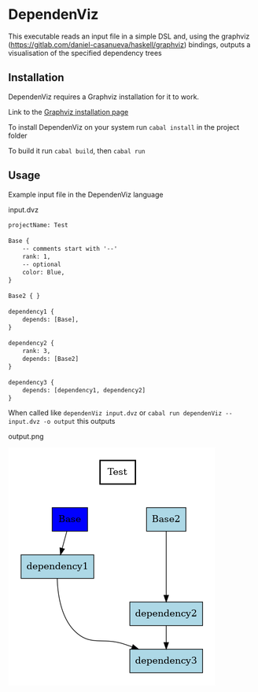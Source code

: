 # DependenViz

This executable reads an input file in a simple DSL and,
using the graphviz (https://gitlab.com/daniel-casanueva/haskell/graphviz) bindings,
outputs a visualisation of the specified dependency trees

## Installation

DependenViz requires a Graphviz installation for it to work.

Link to the [Graphviz installation page](https://graphviz.org/download/)

To install DependenViz on your system run `cabal install` in the project folder

To build it run `cabal build`, then `cabal run`

## Usage

Example input file in the DependenViz language

input.dvz
```
projectName: Test

Base {
    -- comments start with '--'
    rank: 1,
    -- optional
    color: Blue,
}

Base2 { }

dependency1 {
    depends: [Base],
}

dependency2 {
    rank: 3,
    depends: [Base2]
}

dependency3 {
    depends: [dependency1, dependency2]
}
```

When called like `dependenViz input.dvz` or `cabal run dependenViz -- input.dvz -o output` this outputs

output.png

![output image](docs/prueba.png)

